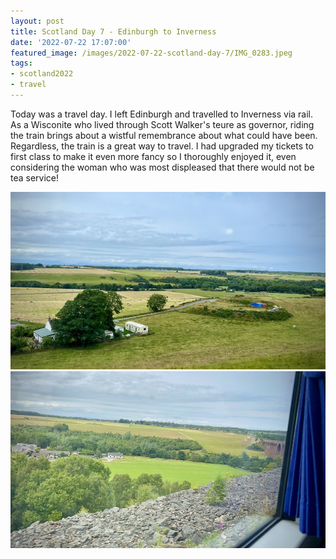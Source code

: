 ```yaml
---
layout: post
title: Scotland Day 7 - Edinburgh to Inverness
date: '2022-07-22 17:07:00'
featured_image: /images/2022-07-22-scotland-day-7/IMG_0283.jpeg
tags:
- scotland2022
- travel
---
```


Today was a travel day. I left Edinburgh and travelled to Inverness via rail. As a Wisconite who lived through Scott Walker's teure as governor, riding the train brings about a wistful remembrance about what could have been. Regardless, the train is a great way to travel. I had upgraded my tickets to first class to make it even more fancy so I thoroughly enjoyed it, even considering the woman who was most displeased that there would not be tea service!

<div class="gallery" data-columns="2">
	<img src="/images/2022-07-22-scotland-day-7/IMG_0288.jpeg">
	<img src="/images/2022-07-22-scotland-day-7/IMG_0291.jpeg">
</div>